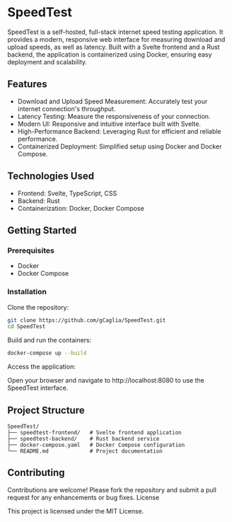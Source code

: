 # SpeedTest

SpeedTest is a self-hosted, full-stack internet speed testing application. It provides a modern, responsive web interface for measuring download and upload speeds, as well as latency. Built with a Svelte frontend and a Rust backend, the application is containerized using Docker, ensuring easy deployment and scalability.

## Features
- Download and Upload Speed Measurement: Accurately test your internet connection's throughput.
- Latency Testing: Measure the responsiveness of your connection.
- Modern UI: Responsive and intuitive interface built with Svelte.
- High-Performance Backend: Leveraging Rust for efficient and reliable performance.
- Containerized Deployment: Simplified setup using Docker and Docker Compose.

## Technologies Used
- Frontend: Svelte, TypeScript, CSS
- Backend: Rust
- Containerization: Docker, Docker Compose

## Getting Started
### Prerequisites
- Docker
- Docker Compose

### Installation
Clone the repository:

```bash
git clone https://github.com/gCaglia/SpeedTest.git
cd SpeedTest
```

Build and run the containers:
```bash
docker-compose up --build
```

Access the application:

Open your browser and navigate to http://localhost:8080 to use the SpeedTest interface.

## Project Structure

```
SpeedTest/
├── speedtest-frontend/   # Svelte frontend application
├── speedtest-backend/    # Rust backend service
├── docker-compose.yaml   # Docker Compose configuration
└── README.md             # Project documentation
```

## Contributing

Contributions are welcome! Please fork the repository and submit a pull request for any enhancements or bug fixes.
License

This project is licensed under the MIT License.
